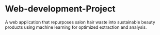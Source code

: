 # Web-development-Project
A web application that repurposes salon hair waste into sustainable beauty products using machine learning for optimized extraction and analysis.
